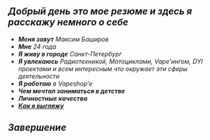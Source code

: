 ## **_Добрый день это мое резюме и здесь я расскажу немного о себе_**
* __*Меня зовут*__ *Максим Баширов*
* __*Мне*__ *24 года*
* *__Я живу в городе__* *Санкт-Петербург*
* __*Я увлекаюсь*__ *Радиотехникой, Мотоциклами, Vape'ингом, DYI проектами и всем интересным что окружает эти сферы деятельности*
* __*Я работаю*__ *в Vapeshop'e*
* __*Чем мечтал заниматься в детстве*__
* __*Личностные качества*__
* __*[Как я выгляжу](photo1712238622.jpeg)*__
## _**Завершение**_